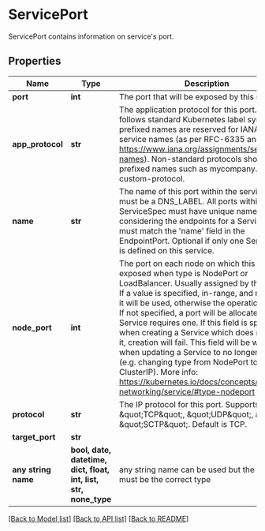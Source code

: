 # ServicePort

ServicePort contains information on service's port.

## Properties
Name | Type | Description | Notes
------------ | ------------- | ------------- | -------------
**port** | **int** | The port that will be exposed by this service. | 
**app_protocol** | **str** | The application protocol for this port. This field follows standard Kubernetes label syntax. Un-prefixed names are reserved for IANA standard service names (as per RFC-6335 and https://www.iana.org/assignments/service-names). Non-standard protocols should use prefixed names such as mycompany.com/my-custom-protocol. | [optional] 
**name** | **str** | The name of this port within the service. This must be a DNS_LABEL. All ports within a ServiceSpec must have unique names. When considering the endpoints for a Service, this must match the &#39;name&#39; field in the EndpointPort. Optional if only one ServicePort is defined on this service. | [optional] 
**node_port** | **int** | The port on each node on which this service is exposed when type is NodePort or LoadBalancer.  Usually assigned by the system. If a value is specified, in-range, and not in use it will be used, otherwise the operation will fail.  If not specified, a port will be allocated if this Service requires one.  If this field is specified when creating a Service which does not need it, creation will fail. This field will be wiped when updating a Service to no longer need it (e.g. changing type from NodePort to ClusterIP). More info: https://kubernetes.io/docs/concepts/services-networking/service/#type-nodeport | [optional] 
**protocol** | **str** | The IP protocol for this port. Supports \&quot;TCP\&quot;, \&quot;UDP\&quot;, and \&quot;SCTP\&quot;. Default is TCP. | [optional] 
**target_port** | **str** |  | [optional] 
**any string name** | **bool, date, datetime, dict, float, int, list, str, none_type** | any string name can be used but the value must be the correct type | [optional]

[[Back to Model list]](../README.md#documentation-for-models) [[Back to API list]](../README.md#documentation-for-api-endpoints) [[Back to README]](../README.md)


